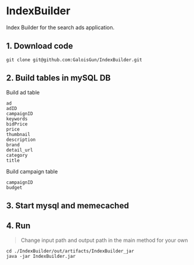 # IndexBuilder
Index Builder for the search ads application.

## 1. Download code
````
git clone git@github.com:GaloisGun/IndexBuilder.git
````

## 2. Build tables in mySQL DB

Build ad table
````
ad
adID
campaignID
keywords
bidPrice
price
thumbnail
description
brand
detail_url
category
title
````

Build campaign table
````
campaignID
budget
````

## 3. Start mysql and memecached

## 4. Run

> Change input path and output path in the main method for your own

````
cd ./IndexBuilder/out/artifacts/IndexBuilder_jar
java -jar IndexBuilder.jar
````


